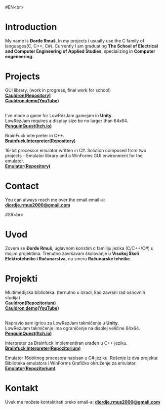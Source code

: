 #EN<br\>
# Introduction<br/>
My name is **Đorđe Rmuš**, In my projects i usually use the C family of languages(C, C++, C#). Currently I am graduating **The School of Electrical and Computer Engineering of Applied Studies**, specializing in **Computer engeneering**.
# Projects<br/>
GUI library. (work in progress, final work for school)<br/>
**[Cauldron(Repository)](https://github.com/djordjermus/Cauldron)**<br/>
**[Cauldron demo(YouTube)](https://www.youtube.com/playlist?list=PLVgq-T35xBASb_XwtzSRuessCG5BU2ZE2)**<br/><br/>

I've made a game for LowRezJam gamejam in **Unity**.<br/>
LowRezJam requires a display size be no larger than 64x64.<br/>
**[PenguinQuest(Itch.io)](https://djordjermus.itch.io/penguin-quest)**<br/>

BrainFuck interpreter in C++.<br/>
**[Brainfuck Interpreter(Repository)](https://github.com/djordjermus/BFInterpreter)**<br/>

16-bit processor emulator written in C#. Solution composed from two projects - Emulator library and a WinForms GUI environment for the emulator.<br/>
**[Emulator(Repository)](https://github.com/djordjermus/Emulator)**

# Contact<br/>
You can always reach me over the email email-a: **djordje.rmus2000@gmail.com**

#SR<br\>
# Uvod<br/>
Zovem se **Đorđe Rmuš**, uglavnom koristim c familiju jezika (C/C++/C#) u mojim projektima. Trenutno završavam školovanje u **Visokoj Školi Elektrotehnike i Računarstva**, na smeru **Računarske tehnike**.
# Projekti<br/>
Multimedijska biblioteka. (ternutno u izradi, kao zavrsni rad osnovnih studija)<br/>
**[Cauldron(Repozitorium)](https://github.com/djordjermus/Cauldron)**<br/>
**[Cauldron demo(YouTube)](https://www.youtube.com/playlist?list=PLVgq-T35xBASb_XwtzSRuessCG5BU2ZE2)**<br/><br/>

Napravio sam igricu za LowRezJam takmičenje u **Unity**.<br/>
LowRezJam takmičenje ima ograničenje na displej veličine 64x64.<br/>
**[PenguinQuest(Itch.io)](https://djordjermus.itch.io/penguin-quest)**<br/>

Interpreter za Brainfuck implementiran urađen u C++ jeziku.<br/>
**[Brainfuck Interpreter(Repozitorium)](https://github.com/djordjermus/BFInterpreter)**<br/>

Emulator 16obitnog procesora napisan u C# jeziku. Rešenje iz dva projekta: Biblioteka emulatora i WinForms Grafičko okruženje za emulator.<br/>
**[Emulator(Repozitorium)](https://github.com/djordjermus/Emulator)**

# Kontakt<br/>
Uvek me možete kontaktirati preko email-a: **djordje.rmus2000@gmail.com**
